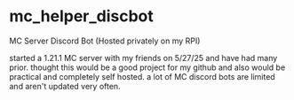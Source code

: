 # mc_helper_discbot
MC Server Discord Bot (Hosted privately on my RPI)

started a 1.21.1 MC server with my friends on 5/27/25 and have had many prior. thought this would be a good project for my github and also would be practical and completely self hosted. a lot of MC discord bots are limited and aren't updated very often.